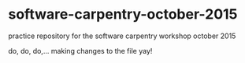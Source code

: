 # software-carpentry-october-2015
practice repository for the software carpentry workshop october 2015

do, do, do,...
making changes to the file
yay!
